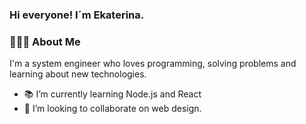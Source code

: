 ### Hi everyone! I´m Ekaterina.

### 👨🏻‍💻  About Me

I'm a system engineer who loves programming, solving problems and learning about new technologies.

- 📚 I’m currently learning Node.js and React
- 👯 I’m looking to collaborate on web design.

